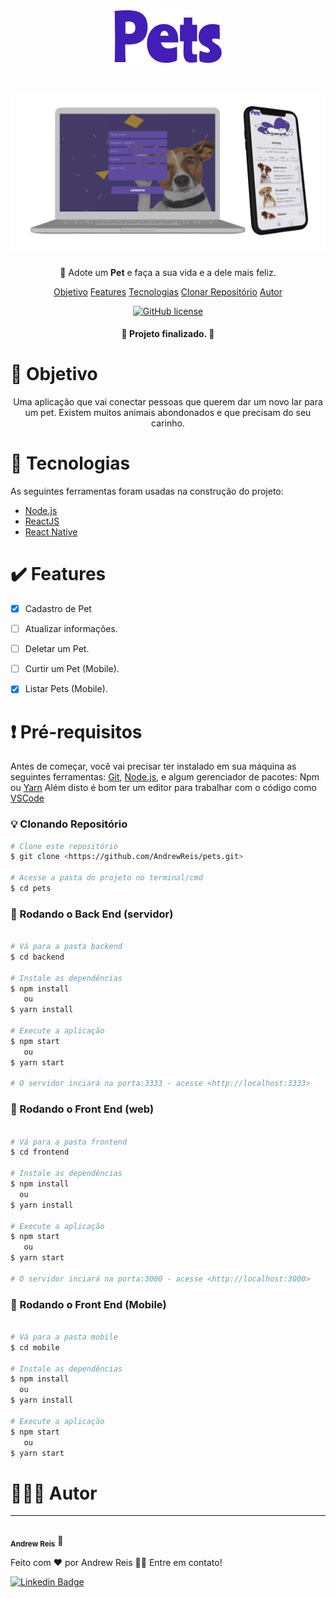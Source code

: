 <h1 align="center">
    <h1 align="center">  <img alt="logo" title="#Pets" src="https://github.com/AndrewReis/pets/blob/master/assets/logo.png" /> </h1>
</h1>


<h1 align="center">
  <img alt="Banner" title="#Banner" src="https://github.com/AndrewReis/pets/blob/master/assets/pets-github.png" />
</h1>

<p align="center">🐶 Adote um <strong>Pet</strong> e faça a sua vida e a dele mais feliz. </p>

<p align="center">
 <a href="#objetivo">Objetivo</a> 
 <a href="#features">Features</a>  
 <a href="#tecnologias">Tecnologias</a>  
 <a href="#clone">Clonar Repositório</a> 
 <a href="#autor">Autor</a> 
</p>
<p  align="center"><a href="https://github.com/AndrewReis/BE-THE-HERO-WEB/blob/master/LICENSE.txt"><img alt="GitHub license" src="https://img.shields.io/github/license/AndrewReis/BE-THE-HERO-WEB"></a></p>

<h4 align="center"> 
	🚀  Projeto finalizado.  🚀
</h4>


<h1 id='objetivo'> 🎯 Objetivo </h1>


<p align="center">
	Uma aplicação que vai conectar pessoas que querem dar um novo lar para um pet. Existem muitos animais abondonados e que precisam do seu carinho.
</p>
	



<h1 id='tecnologias'> 🤖 Tecnologias </h1>

As seguintes ferramentas foram usadas na construção do projeto:

- [Node.js](https://nodejs.org/en/)
- [ReactJS](https://pt-br.reactjs.org/)
- [React Native](https://reactnative.dev/)


<h1 id='features'> ✔️ Features </h1>

- [x] Cadastro de Pet
- [ ] Atualizar informações.
- [ ] Deletar um Pet.
- [ ] Curtir um Pet (Mobile).
- [x] Listar Pets (Mobile).


<h1 id='clone'>❗ Pré-requisitos</h1>

Antes de começar, você vai precisar ter instalado em sua máquina as seguintes ferramentas:
[Git](https://git-scm.com), [Node.js](https://nodejs.org/en/), e algum gerenciador de pacotes: Npm ou [Yarn](https://yarnpkg.com/) 
Além disto é bom ter um editor para trabalhar com o código como [VSCode](https://code.visualstudio.com/)


### 💡 Clonando Repositório

```bash
# Clone este repositório
$ git clone <https://github.com/AndrewReis/pets.git>

# Acesse a pasta do projeto no terminal/cmd
$ cd pets
```

### 🎲 Rodando o Back End (servidor)

```bash

# Vá para a pasta backend
$ cd backend

# Instale as dependências
$ npm install
   ou
$ yarn install

# Execute a aplicação
$ npm start
   ou
$ yarn start

# O servidor inciará na porta:3333 - acesse <http://localhost:3333>
```

### 🎲 Rodando o Front End (web)

```bash

# Vá para a pasta frontend
$ cd frontend

# Instale as dependências
$ npm install
  ou
$ yarn install

# Execute a aplicação
$ npm start
   ou
$ yarn start

# O servidor inciará na porta:3000 - acesse <http://localhost:3000>
```

### 🎲 Rodando o Front End (Mobile)

```bash

# Vá para a pasta mobile
$ cd mobile

# Instale as dependências
$ npm install
  ou
$ yarn install

# Execute a aplicação
$ npm start
   ou
$ yarn start


```


<h1 id='autor'> 🙋🏽‍♂️ Autor </h1>

---

 <img style="border-radius: 50%;" src="https://avatars3.githubusercontent.com/u/60078687?s=460&u=83742fab7b35f433986c6fbe25df935441b6a743&v=4" width="100px;" alt=""/>
 <br />
 <sub><b>Andrew Reis</b></sub></a> 🚀


Feito com ❤️ por Andrew Reis 👋🏽 Entre em contato!

[![Linkedin Badge](https://img.shields.io/badge/-Andrew-blue?style=flat-square&logo=Linkedin&logoColor=white&link=https://www.linkedin.com/in/andrew-reis/)](https://www.linkedin.com/in/andrew-reis/) 

